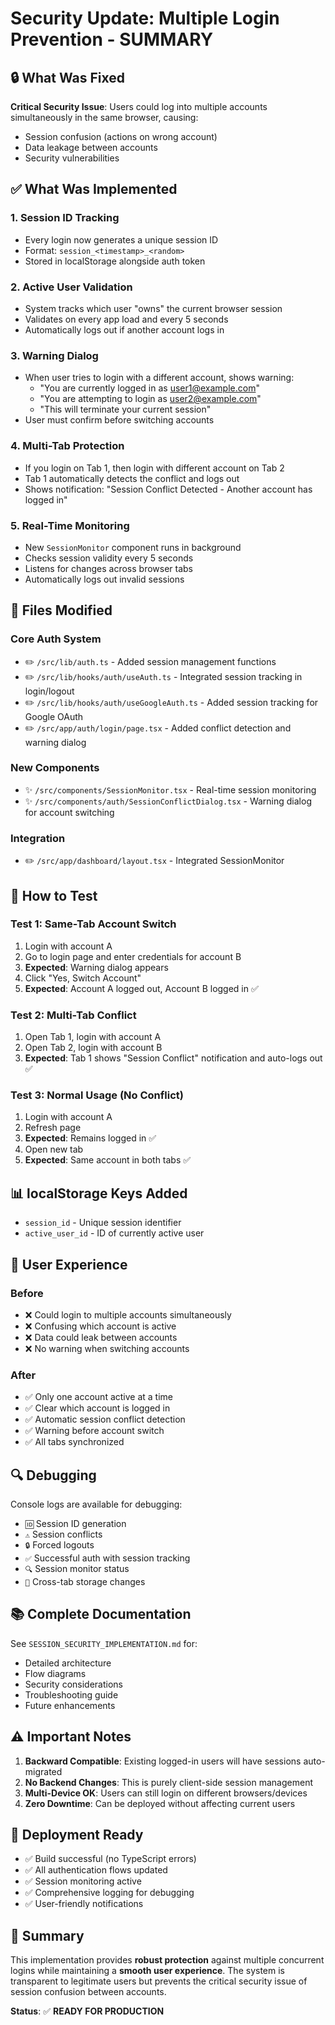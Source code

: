 # Security Update: Multiple Login Prevention - SUMMARY

## 🔒 What Was Fixed

**Critical Security Issue**: Users could log into multiple accounts simultaneously in the same browser, causing:
- Session confusion (actions on wrong account)
- Data leakage between accounts
- Security vulnerabilities

## ✅ What Was Implemented

### 1. **Session ID Tracking**
   - Every login now generates a unique session ID
   - Format: `session_<timestamp>_<random>`
   - Stored in localStorage alongside auth token

### 2. **Active User Validation**
   - System tracks which user "owns" the current browser session
   - Validates on every app load and every 5 seconds
   - Automatically logs out if another account logs in

### 3. **Warning Dialog**
   - When user tries to login with a different account, shows warning:
     - "You are currently logged in as user1@example.com"
     - "You are attempting to login as user2@example.com"
     - "This will terminate your current session"
   - User must confirm before switching accounts

### 4. **Multi-Tab Protection**
   - If you login on Tab 1, then login with different account on Tab 2
   - Tab 1 automatically detects the conflict and logs out
   - Shows notification: "Session Conflict Detected - Another account has logged in"

### 5. **Real-Time Monitoring**
   - New `SessionMonitor` component runs in background
   - Checks session validity every 5 seconds
   - Listens for changes across browser tabs
   - Automatically logs out invalid sessions

## 📁 Files Modified

### Core Auth System
- ✏️ `/src/lib/auth.ts` - Added session management functions
- ✏️ `/src/lib/hooks/auth/useAuth.ts` - Integrated session tracking in login/logout
- ✏️ `/src/lib/hooks/auth/useGoogleAuth.ts` - Added session tracking for Google OAuth
- ✏️ `/src/app/auth/login/page.tsx` - Added conflict detection and warning dialog

### New Components
- ✨ `/src/components/SessionMonitor.tsx` - Real-time session monitoring
- ✨ `/src/components/auth/SessionConflictDialog.tsx` - Warning dialog for account switching

### Integration
- ✏️ `/src/app/dashboard/layout.tsx` - Integrated SessionMonitor

## 🧪 How to Test

### Test 1: Same-Tab Account Switch
1. Login with account A
2. Go to login page and enter credentials for account B
3. **Expected**: Warning dialog appears
4. Click "Yes, Switch Account"
5. **Expected**: Account A logged out, Account B logged in ✅

### Test 2: Multi-Tab Conflict
1. Open Tab 1, login with account A
2. Open Tab 2, login with account B
3. **Expected**: Tab 1 shows "Session Conflict" notification and auto-logs out ✅

### Test 3: Normal Usage (No Conflict)
1. Login with account A
2. Refresh page
3. **Expected**: Remains logged in ✅
4. Open new tab
5. **Expected**: Same account in both tabs ✅

## 📊 localStorage Keys Added

- `session_id` - Unique session identifier
- `active_user_id` - ID of currently active user

## 🎯 User Experience

### Before
- ❌ Could login to multiple accounts simultaneously
- ❌ Confusing which account is active
- ❌ Data could leak between accounts
- ❌ No warning when switching accounts

### After
- ✅ Only one account active at a time
- ✅ Clear which account is logged in
- ✅ Automatic session conflict detection
- ✅ Warning before account switch
- ✅ All tabs synchronized

## 🔍 Debugging

Console logs are available for debugging:
- `🆔` Session ID generation
- `⚠️` Session conflicts
- `🔒` Forced logouts
- `✅` Successful auth with session tracking
- `🔍` Session monitor status
- `📢` Cross-tab storage changes

## 📚 Complete Documentation

See `SESSION_SECURITY_IMPLEMENTATION.md` for:
- Detailed architecture
- Flow diagrams
- Security considerations
- Troubleshooting guide
- Future enhancements

## ⚠️ Important Notes

1. **Backward Compatible**: Existing logged-in users will have sessions auto-migrated
2. **No Backend Changes**: This is purely client-side session management
3. **Multi-Device OK**: Users can still login on different browsers/devices
4. **Zero Downtime**: Can be deployed without affecting current users

## 🚀 Deployment Ready

- ✅ Build successful (no TypeScript errors)
- ✅ All authentication flows updated
- ✅ Session monitoring active
- ✅ Comprehensive logging for debugging
- ✅ User-friendly notifications

## 🎉 Summary

This implementation provides **robust protection** against multiple concurrent logins while maintaining a **smooth user experience**. The system is transparent to legitimate users but prevents the critical security issue of session confusion between accounts.

**Status**: ✅ **READY FOR PRODUCTION**
